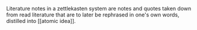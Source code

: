 Literature notes in a zettlekasten system are notes and quotes taken down from read literature that are to later be rephrased in one's own words, distilled into [[atomic idea]]. 